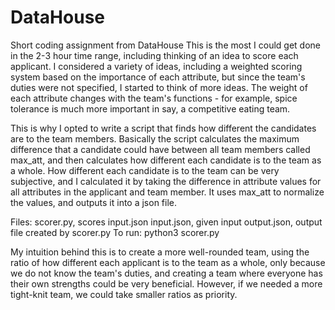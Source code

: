 # DataHouse
Short coding assignment from DataHouse
This is the most I could get done in the 2-3 hour time range, including thinking of an idea to score each applicant. 
I considered a variety of ideas, including a weighted scoring system based on the importance of each attribute, but
since the team's duties were not specified, I started to think of more ideas. The weight of each attribute changes with
the team's functions - for example, spice tolerance is much more important in say, a competitive eating team. 

This is why I opted to write a script that finds how different the candidates are to the team members. Basically the script
calculates the maximum difference that a candidate could have between all team members called max_att, and then calculates
how different each candidate is to the team as a whole. How different each candidate is to the team can be very subjective,
and I calculated it by taking the difference in attribute values for all attributes in the applicant and team member.
It uses max_att to normalize the values, and outputs it into a json file.

Files:
    scorer.py, scores input.json
    input.json, given input
    output.json, output file created by scorer.py
To run:
    python3 scorer.py

My intuition behind this is to create a more well-rounded team, using the ratio of how different each applicant is to 
the team as a whole, only because we do not know the team's duties, and creating a team where everyone has their own strengths
could be very beneficial. However, if we needed a more tight-knit team, we could take smaller ratios as priority.

